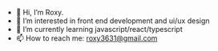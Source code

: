 - 👋 Hi, I’m Roxy.
- 👀 I’m interested in front end development and ui/ux design
- 🌱 I’m currently learning javascript/react/typescript
- 📫 How to reach me: roxy3631@gmail.com
